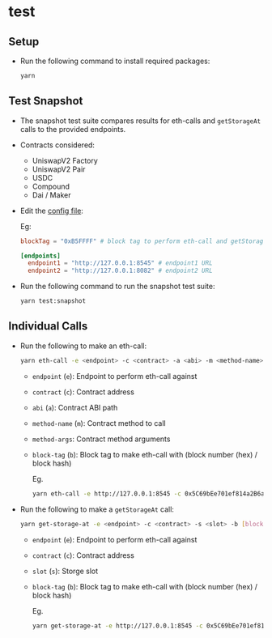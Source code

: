 # test

## Setup

* Run the following command to install required packages:

  ```bash
  yarn
  ```

## Test Snapshot

* The snapshot test suite compares results for eth-calls and `getStorageAt` calls to the provided endpoints.

* Contracts considered:
  * UniswapV2 Factory
  * UniswapV2 Pair
  * USDC
  * Compound
  * Dai / Maker

* Edit the [config file](./environments/local.toml):

  Eg:

  ```toml
  blockTag = "0xB5FFFF" # block tag to perform eth-call and getStorageAt call with (eg. block number in hex)

  [endpoints]
    endpoint1 = "http://127.0.0.1:8545" # endpoint1 URL
    endpoint2 = "http://127.0.0.1:8082" # endpoint2 URL
  ```

* Run the following command to run the snapshot test suite:

  ```bash
  yarn test:snapshot
  ```

## Individual Calls

* Run the following to make an eth-call:

  ```bash
  yarn eth-call -e <endpoint> -c <contract> -a <abi> -m <method-name> --method-args [method-args] -b [block-tag]
  ```

  * `endpoint` (`e`): Endpoint to perform eth-call against
  * `contract` (`c`): Contract address
  * `abi` (`a`): Contract ABI path
  * `method-name` (`m`): Contract method to call
  * `method-args`: Contract method arguments
  * `block-tag` (`b`): Block tag to make eth-call with (block number (hex) / block hash)

    Eg.

      ```bash
      yarn eth-call -e http://127.0.0.1:8545 -c 0x5C69bEe701ef814a2B6a3EDD4B1652CB9cc5aA6f -a abis/UniswapV2Factory.json -m allPairs --method-args 100 -b 0xB5FFFF
      ```

* Run the following to make a `getStorageAt` call:

  ```bash
  yarn get-storage-at -e <endpoint> -c <contract> -s <slot> -b [block-tag]
  ```

  * `endpoint` (`e`): Endpoint to perform eth-call against
  * `contract` (`c`): Contract address
  * `slot` (`s`): Storge slot
  * `block-tag` (`b`): Block tag to make eth-call with (block number (hex) / block hash)

    Eg.

      ```bash
      yarn get-storage-at -e http://127.0.0.1:8545 -c 0x5C69bEe701ef814a2B6a3EDD4B1652CB9cc5aA6f -s 0x1 -b 0xB5FFFF
      ```
